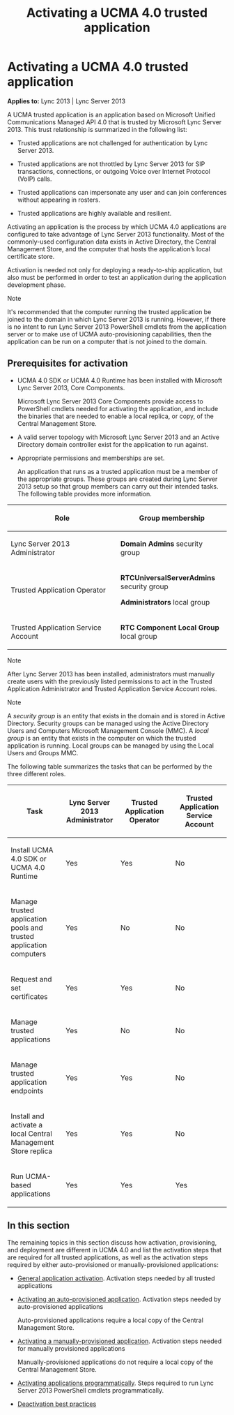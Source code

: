 ﻿---
title: Activating a UCMA 4.0 trusted application
TOCTitle: Activating a UCMA 4.0 trusted application
ms:assetid: f75a02e0-6bc2-4e18-81fd-17907b06fb7d
ms:mtpsurl: https://msdn.microsoft.com/library/Dn466114(v=office.15)
ms:contentKeyID: 57103407
ms.date: 07/25/2014
mtps_version: v=office.15
---

# Activating a UCMA 4.0 trusted application


**Applies to:** Lync 2013 | Lync Server 2013

A UCMA trusted application is an application based on Microsoft Unified Communications Managed API 4.0 that is trusted by Microsoft Lync Server 2013. This trust relationship is summarized in the following list:

  - Trusted applications are not challenged for authentication by Lync Server 2013.

  - Trusted applications are not throttled by Lync Server 2013 for SIP transactions, connections, or outgoing Voice over Internet Protocol (VoIP) calls.

  - Trusted applications can impersonate any user and can join conferences without appearing in rosters.

  - Trusted applications are highly available and resilient.

Activating an application is the process by which UCMA 4.0 applications are configured to take advantage of Lync Server 2013 functionality. Most of the commonly-used configuration data exists in Active Directory, the Central Management Store, and the computer that hosts the application’s local certificate store.

Activation is needed not only for deploying a ready-to-ship application, but also must be performed in order to test an application during the application development phase.


> [!NOTE]
> <P>It's recommended that the computer running the trusted application be joined to the domain in which Lync Server 2013 is running. However, if there is no intent to run Lync Server 2013 PowerShell cmdlets from the application server or to make use of UCMA auto-provisioning capabilities, then the application can be run on a computer that is not joined to the domain.</P>



## Prerequisites for activation

  - UCMA 4.0 SDK or UCMA 4.0 Runtime has been installed with Microsoft Lync Server 2013, Core Components.
    
    Microsoft Lync Server 2013 Core Components provide access to PowerShell cmdlets needed for activating the application, and include the binaries that are needed to enable a local replica, or copy, of the Central Management Store.

  - A valid server topology with Microsoft Lync Server 2013 and an Active Directory domain controller exist for the application to run against.

  - Appropriate permissions and memberships are set.
    
    An application that runs as a trusted application must be a member of the appropriate groups. These groups are created during Lync Server 2013 setup so that group members can carry out their intended tasks. The following table provides more information.

<table>
<colgroup>
<col style="width: 50%" />
<col style="width: 50%" />
</colgroup>
<thead>
<tr class="header">
<th><p>Role</p></th>
<th><p>Group membership</p></th>
</tr>
</thead>
<tbody>
<tr class="odd">
<td><p>Lync Server 2013 Administrator</p></td>
<td><p><strong>Domain Admins</strong> security group</p></td>
</tr>
<tr class="even">
<td><p>Trusted Application Operator</p></td>
<td><p><strong>RTCUniversalServerAdmins</strong> security group</p>
<p><strong>Administrators</strong> local group</p></td>
</tr>
<tr class="odd">
<td><p>Trusted Application Service Account</p></td>
<td><p><strong>RTC Component Local Group</strong> local group</p></td>
</tr>
</tbody>
</table>



> [!NOTE]
> <P>After Lync Server 2013 has been installed, administrators must manually create users with the previously listed permissions to act in the Trusted Application Administrator and Trusted Application Service Account roles.</P>




> [!NOTE]
> <P>A <EM>security group</EM> is an entity that exists in the domain and is stored in Active Directory. Security groups can be managed using the Active Directory Users and Computers Microsoft Management Console (MMC). A <EM>local group</EM> is an entity that exists in the computer on which the trusted application is running. Local groups can be managed by using the Local Users and Groups MMC.</P>



The following table summarizes the tasks that can be performed by the three different roles.

<table>
<colgroup>
<col style="width: 25%" />
<col style="width: 25%" />
<col style="width: 25%" />
<col style="width: 25%" />
</colgroup>
<thead>
<tr class="header">
<th><p>Task</p></th>
<th><p>Lync Server 2013 Administrator</p></th>
<th><p>Trusted Application Operator</p></th>
<th><p>Trusted Application Service Account</p></th>
</tr>
</thead>
<tbody>
<tr class="odd">
<td><p>Install UCMA 4.0 SDK or UCMA 4.0 Runtime</p></td>
<td><p>Yes</p></td>
<td><p>Yes</p></td>
<td><p>No</p></td>
</tr>
<tr class="even">
<td><p>Manage trusted application pools and trusted application computers</p></td>
<td><p>Yes</p></td>
<td><p>No</p></td>
<td><p>No</p></td>
</tr>
<tr class="odd">
<td><p>Request and set certificates</p></td>
<td><p>Yes</p></td>
<td><p>Yes</p></td>
<td><p>No</p></td>
</tr>
<tr class="even">
<td><p>Manage trusted applications</p></td>
<td><p>Yes</p></td>
<td><p>No</p></td>
<td><p>No</p></td>
</tr>
<tr class="odd">
<td><p>Manage trusted application endpoints</p></td>
<td><p>Yes</p></td>
<td><p>Yes</p></td>
<td><p>No</p></td>
</tr>
<tr class="even">
<td><p>Install and activate a local Central Management Store replica</p></td>
<td><p>Yes</p></td>
<td><p>Yes</p></td>
<td><p>No</p></td>
</tr>
<tr class="odd">
<td><p>Run UCMA-based applications</p></td>
<td><p>Yes</p></td>
<td><p>Yes</p></td>
<td><p>Yes</p></td>
</tr>
</tbody>
</table>


## In this section

The remaining topics in this section discuss how activation, provisioning, and deployment are different in UCMA 4.0 and list the activation steps that are required for all trusted applications, as well as the activation steps required by either auto-provisioned or manually-provisioned applications:

  - [General application activation](general-application-activation.md). Activation steps needed by all trusted applications

  - [Activating an auto-provisioned application](activating-an-auto-provisioned-application.md). Activation steps needed by auto-provisioned applications
    
    Auto-provisioned applications require a local copy of the Central Management Store.

  - [Activating a manually-provisioned application](activating-a-manually-provisioned-application.md). Activation steps needed for manually provisioned applications
    
    Manually-provisioned applications do not require a local copy of the Central Management Store.

  - [Activating applications programmatically](activating-applications-programmatically.md). Steps required to run Lync Server 2013 PowerShell cmdlets programmatically.

  - [Deactivation best practices](deactivation-best-practices.md)

